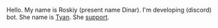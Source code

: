 Hello.
My name is Roskiy (present name Dinar).
I'm developing (discord) bot. She name is [Tyan](https://discord.com/api/oauth2/authorize?client_id=881142784671768616&permissions=8&scope=bot). She [support](https://discord.com/invite/MTxrnxbZA5).
<!---
RoskiyADR/RoskiyADR is a ✨ special ✨ repository because its `README.md` (this file) appears on your GitHub profile.
You can click the Preview link to take a look at your changes.
--->
